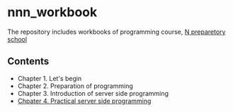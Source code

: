 # nnn_workbook

The repository includes workbooks of programming course, [N preparetory school](https://www.nnn.ed.nico/)

## Contents
- Chapter 1. Let's begin
- Chapter 2. Preparation of programming
- Chapter 3. Introduction of server side programming
- [Chpater 4. Practical server side programming](https://github.com/ababa893/nnn_workbook/tree/master/04)